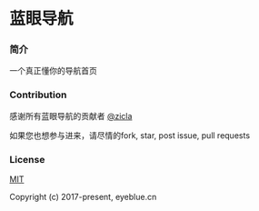 # 蓝眼导航

### 简介

一个真正懂你的导航首页

### Contribution

感谢所有蓝眼导航的贡献者 [@zicla](https://github.com/zicla)

如果您也想参与进来，请尽情的fork, star, post issue, pull requests

### License

[MIT](http://opensource.org/licenses/MIT)

Copyright (c) 2017-present, eyeblue.cn
